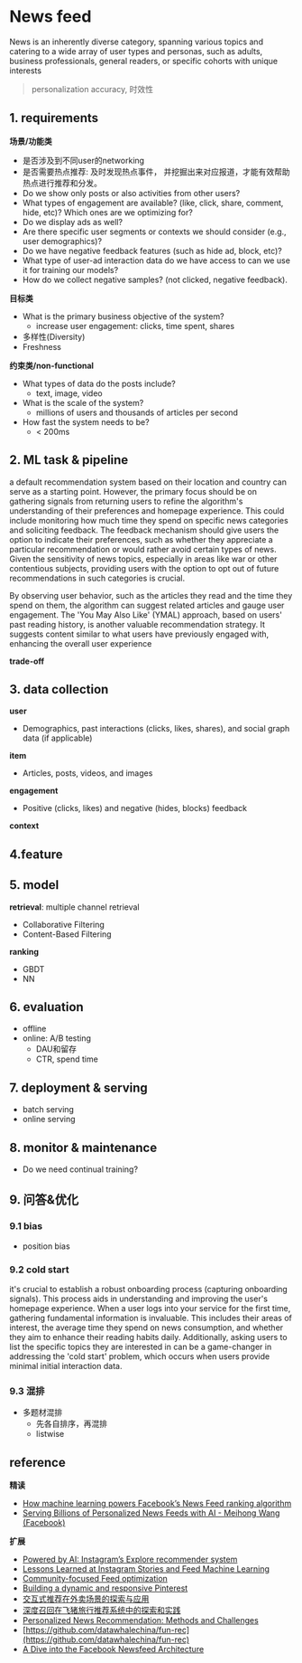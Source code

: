 # News feed

News is an inherently diverse category, spanning various topics and catering to a wide array of user types and personas, such as adults, business professionals, general readers, or specific cohorts with unique interests
> personalization accuracy, 时效性


## 1. requirements

**场景/功能类**
- 是否涉及到不同user的networking
- 是否需要热点推荐: 及时发现热点事件， 并挖掘出来对应报道，才能有效帮助热点进行推荐和分发。
- Do we show only posts or also activities from other users?
- What types of engagement are available? (like, click, share, comment, hide, etc)? Which ones are we optimizing for?
- Do we display ads as well?
- Are there specific user segments or contexts we should consider (e.g., user demographics)?
- Do we have negative feedback features (such as hide ad, block, etc)?
- What type of user-ad interaction data do we have access to can we use it for training our models?
- How do we collect negative samples? (not clicked, negative feedback).


**目标类**
- What is the primary business objective of the system?
  - increase user engagement: clicks, time spent, shares
- 多样性(Diversity)
- Freshness

**约束类/non-functional**
- What types of data do the posts include? 
  - text, image, video
- What is the scale of the system?
  - millions of users and thousands of articles per second
- How fast the system needs to be?
  - < 200ms


## 2. ML task & pipeline

a default recommendation system based on their location and country can serve as a starting point. However, the primary focus should be on gathering signals from returning users to refine the algorithm's understanding of their preferences and homepage experience. This could include monitoring how much time they spend on specific news categories and soliciting feedback. The feedback mechanism should give users the option to indicate their preferences, such as whether they appreciate a particular recommendation or would rather avoid certain types of news. Given the sensitivity of news topics, especially in areas like war or other contentious subjects, providing users with the option to opt out of future recommendations in such categories is crucial.

By observing user behavior, such as the articles they read and the time they spend on them, the algorithm can suggest related articles and gauge user engagement. The 'You May Also Like' (YMAL) approach, based on users' past reading history, is another valuable recommendation strategy. It suggests content similar to what users have previously engaged with, enhancing the overall user experience


**trade-off**


## 3. data collection

**user**
- Demographics, past interactions (clicks, likes, shares), and social graph data (if applicable)

**item**
- Articles, posts, videos, and images

**engagement**
-  Positive (clicks, likes) and negative (hides, blocks) feedback

**context**


## 4.feature



## 5. model

**retrieval**: multiple channel retrieval
- Collaborative Filtering
- Content-Based Filtering

**ranking**
- GBDT
- NN


## 6. evaluation
- offline
- online: A/B testing
  - DAU和留存
  - CTR, spend time


## 7. deployment & serving
- batch serving
- online serving


## 8. monitor & maintenance
- Do we need continual training?


## 9. 问答&优化

### 9.1 bias
- position bias


### 9.2 cold start

it's crucial to establish a robust onboarding process (capturing onboarding signals). This process aids in understanding and improving the user's homepage experience.
When a user logs into your service for the first time, gathering fundamental information is invaluable. This includes their areas of interest, the average time they spend on news consumption, and whether they aim to enhance their reading habits daily.
Additionally, asking users to list the specific topics they are interested in can be a game-changer in addressing the 'cold start' problem, which occurs when users provide minimal initial interaction data.


### 9.3 混排
- 多题材混排
  - 先各自排序，再混排
  - listwise


## reference
**精读**
- [How machine learning powers Facebook’s News Feed ranking algorithm](https://engineering.fb.com/2021/01/26/ml-applications/news-feed-ranking/)
- [Serving Billions of Personalized News Feeds with AI - Meihong Wang (Facebook)](https://www.youtube.com/watch?v=wcVJZwO_py0&t=80s)

**扩展**
- [Powered by AI: Instagram’s Explore recommender system](https://ai.meta.com/blog/powered-by-ai-instagrams-explore-recommender-system/)
- [Lessons Learned at Instagram Stories and Feed Machine Learning](https://instagram-engineering.com/lessons-learned-at-instagram-stories-and-feed-machine-learning-54f3aaa09e56)
- [Community-focused Feed optimization](https://engineering.linkedin.com/blog/2019/06/community-focused-feed-optimization)
- [Building a dynamic and responsive Pinterest](https://medium.com/pinterest-engineering/building-a-dynamic-and-responsive-pinterest-7d410e99f0a9)
- [交互式推荐在外卖场景的探索与应用](https://mp.weixin.qq.com/s/s7yoJXgc_7txSooeuE-3sg)
- [深度召回在飞猪旅行推荐系统中的探索和实践](https://mp.weixin.qq.com/s/AyMmfixX8rXUgGIf94uBkw)
- [Personalized News Recommendation: Methods and Challenges](https://arxiv.org/pdf/2106.08934)
- [https://github.com/datawhalechina/fun-rec](https://github.com/datawhalechina/fun-rec)
- [A Dive into the Facebook Newsfeed Architecture](https://algodaily.com/lessons/dive-into-facebook-newsfeed-architecture)
